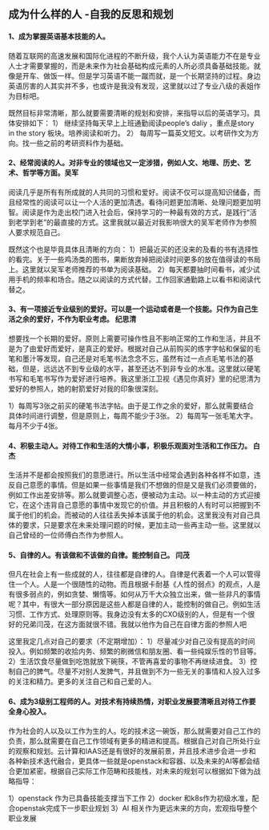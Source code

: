 ## 成为什么样的人 -自我的反思和规划

#### 1、成为掌握英语基本技能的人。
  随着互联网的高速发展和国际化进程的不断升级，我个人认为英语能力不在是专业人士才需要掌握的，而是未来作为社会基础构成元素的人所必须具备基础技能。就像是开车、做饭一样。但是学习英语不能一蹴而就，是一个长期坚持的过程。身边英语厉害的人其实并不多，也或许是我没有发现，这里就以过了专业八级的表姐作为目标吧。

既然目标非常清晰，那么就要需要清晰的规划和安排，来指导以后的英语学习。具体安排如下：
 1） 继续坚持每天早上上班通勤阅读people’s daliy ，重点是story in the story 板块。培养阅读和听力。
 2） 每周写一篇英文短文。以考研作文为方向。找一些之前的考研资料作为基础。

#### 2、经常阅读的人。对非专业的领域也又一定涉猎，例如人文、地理、历史、艺术、哲学等方面。吴军

   阅读几乎是所有有所成就的人共同的习惯和爱好。阅读不仅可以提高知识储备，而且经常性的阅读可以让一个人活的更加清透。看待问题更加清晰、处理问题更加明智。阅读是作为走出校门进入社会后，保持学习的一种最有效的方式，是践行“活到老学到老”的最直接的方式。这里我就以最近对我影响很大的吴军老师作为参照人要求规范自己。

既然这个也是毕竟具体且清晰的方向：
1）把最近买的还没来的及看的书有选择性的看完。关于一些鸡汤类的图书，果断放弃掉把阅读时间更多的放在值得读的书局上。这里就以吴军老师推荐的书单为阅读基础。
2）每天都要抽时间看书，减少试用手机的频率和场合。随之以阅读的方式代替。工作回家通勤路上以看书和阅读代替之。

#### 3、有一项接近专业级别的爱好。可以是一个运动或者是一个技能。只作为自己生活之余的爱好，不作为职业考虑。 纪思清
   想要找一个长期的爱好。原则上需要可操作性且不影响正常的工作和生活，并且不是为了由爱好而爱好，是真正的爱好。根据对自己从前购买的练字字帖和保留的毛笔和墨汁等发现，自己还是对毛笔书法念念不忘，虽然有过一点点毛笔书法的基础，但是，远远达不到专业级的水平，甚至还达不到非专业的水准。这里就以硬笔书写和毛笔书写作为爱好进行培养。我这里浙江卫视《遇见你真好》里的纪思清为爱好的参照人，她的射箭爱好对我的印象很深刻。
   
1）每周写3张之前买的硬笔书法字帖。由于是工作之余的爱好，那么就需要结合具体时间进行调整，但是原则上，每周不能少于3张。
2）每周写一张毛笔大字。每月不少于4张。

#### 4、积极主动人。对待工作和生活的大情小事，积极乐观面对生活和工作压力。 白杰
生活并不是都会按照我们的意愿进行。所以生活中经常会遇到各种各样不如意，违反自己意愿的事情。但是如果一些事情是我们不想做的但是又是我们必须要做的，例如工作出差安排等。那么就要调整心态，便被动为主动。以一种主动的方式迎接它，在这个违背自己意愿的事情中发现它的价值。并且积极的人有时可以把握到不属于他们的机会。而被动的人往往丢失掉本该属于他的机会。这里我没有对自己具体的要求，只是要求在未来处理问题的时候，更加主动一些再主动一些。这里就以自己曾经的一位师傅白杰作为参照人。

#### 5、自律的人。有该做和不该做的自律。能控制自己。 闫茂
但凡在社会上有一些成就的人，往往都是自律的人。自律是代表着一个人可以管得住一个人。人是一个很随性的动物。而且根据卡耐基《人性的弱点》的观点，人是有很多弱点的，例如贪婪、懒惰等。如何从万千大众独立出来，做一些非凡的事情呢？其中，有很大一部分原因是这些人都是自律的人，能控制的做自己。例如生活习惯、工作方式、处理原则等。我身边没有太多的CXO级别的人，但是有一个很好的兄弟闫茂，在这方面就很不错。我就以他作为自己在自律方面的参照人吧
   
这里我定几点对自己的要求（不定期增加）：
  1）尽量减少对自己没有提高的时间投入。例如频繁的收拾内务、频繁的刷微信和朋友圈、看一些纯娱乐性的节目等。
  2）生活饮食尽量做到吃饱就放下碗筷，不管再喜爱的事物不再继续进食。
  3）控制自己的脾气。尽量不对别人发脾气，并且做到不为一些无关的事情和人投入过多的关注和精力。更多的关注自己和自己爱的人。

#### 6、成为3级别工程师的人。对技术有持续热情，对职业发展要清晰且对待工作要全身心投入。 
  作为社会的人以及以工作为生的人。吃的技术这一碗饭，那么就需要对自己工作的负责，那么就需要在自己工作领域有更多的精进和提高。根据自己对自己所处行业的观察和规划。云计算和IAAS还是有很好的发展前景，并且技术进步会进一步和各种新技术迭代融合，更具体一些就是openstack和容器、以及未来的AI等都会结合更加紧密。根据自己实际工作范畴和技能栈，对未来的规划可以根据如下做为战略指导：
  
   1）openstack 作为已具备技能支撑当下工作
   2）docker 和k8s作为初级水准，配合openstak完成下一步职业规划
   3）AI 相关作为更远未来的方向，宏观指导整个职业发展


